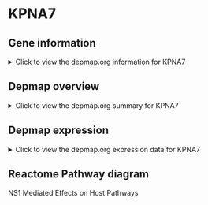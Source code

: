 <h1>KPNA7</h1>

<h2>Gene information</h2>
<details>
  <summary>Click to view the depmap.org information for KPNA7</summary>
  <iframe src="https://depmap.org/portal/gene/KPNA7?tab=about" style="border:none;width:100%;height:800px"></iframe>
</details>

<h2>Depmap overview</h2>
<details>
  <summary>Click to view the depmap.org summary for KPNA7</summary>
  <iframe src="https://depmap.org/portal/gene/KPNA7?tab=overview" style="border:none;width:100%;height:800px"></iframe>
</details>

<h2>Depmap expression</h2>
<details>
  <summary>Click to view the depmap.org expression data for KPNA7</summary>
  <iframe src="https://depmap.org/portal/gene/KPNA7?tab=characterization" style="border:none;width:100%;height:800px"></iframe>
</details>



<h2>Reactome Pathway diagram</h2>
NS1 Mediated Effects on Host Pathways
<div id="diagramHolder"></div>

<script>
    //Creating the Reactome Diagram widget
    //Take into account a proxy needs to be set up in your server side pointing to www.reactome.org
    function onReactomeDiagramReady(){  //This function is automatically called when the widget code is ready to be used
        var diagram = Reactome.Diagram.create({
            "placeHolder" : "diagramHolder",
            "width" : 900,
            "height" : 500
        });

        //Initialising it to the "Hemostasis" pathway
        diagram.loadDiagram("R-HSA-168276");

        //Adding different listeners

        diagram.onDiagramLoaded(function (loaded) {
            console.info("Loaded ", loaded);
            diagram.flagItems("BAD");
	    diagram.flagItems("Q92934");
            if (loaded == "R-HSA-168276") diagram.selectItem("R-HSA-168276");
        });

     }
</script>



